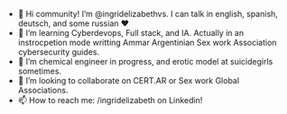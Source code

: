 - 👋 Hi community! I’m @ingridelizabethvs. I can talk in english, spanish, deutsch, and some russian ♥
- 👀 I’m learning Cyberdevops, Full stack, and IA. Actually in an instrocpetion mode writting Ammar Argentinian Sex work Association cybersecurity guides.
- 🌱 I’m chemical engineer in progress, and erotic model at suicidegirls sometimes.
- 💞️ I’m looking to collaborate on CERT.AR or Sex work Global Associations.
- 📫 How to reach me: /ingridelizabeth on Linkedin!

<!---
ingridelizabethvs/ingridelizabethvs is a ✨ special ✨ repository because its `README.md` (this file) appears on your GitHub profile.
You can click the Preview link to take a look at your changes.
--->
